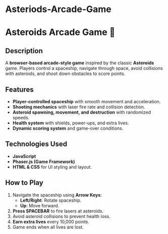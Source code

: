 # Asteriods-Arcade-Game

# **Asteroids Arcade Game 🚀**

## **Description**
A **browser-based arcade-style game** inspired by the classic **Asteroids** game. Players control a spaceship, navigate through space, avoid collisions with asteroids, and shoot down obstacles to score points.

## **Features**
- **Player-controlled spaceship** with smooth movement and acceleration.
- **Shooting mechanics** with laser fire rate and collision detection.
- **Asteroid spawning, movement, and destruction** with randomized speeds.
- **Health system** with shields, power-ups, and extra lives.
- **Dynamic scoring system** and game-over conditions.

## **Technologies Used**
- **JavaScript**
- **Phaser.js (Game Framework)**
- **HTML & CSS** for UI styling and layout.

## **How to Play**
1. Navigate the spaceship using **Arrow Keys**:
   - **Left/Right**: Rotate spaceship.
   - **Up**: Move forward.
2. **Press SPACEBAR** to fire lasers at asteroids.
3. Avoid asteroid collisions to prevent health loss.
4. **Earn extra lives** every 10,000 points.
5. Game ends when all lives are lost.

